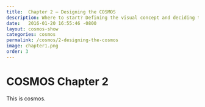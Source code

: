 ```yaml
---
title:  Chapter 2 – Designing the COSMOS
description: Where to start? Defining the visual concept and deciding the functionality.
date:   2016-01-20 16:55:46 -0800
layout: cosmos-show
categories: cosmos
permalink: /cosmos/2-designing-the-cosmos
image: chapter1.png
order: 3
---
```


<h1>COSMOS Chapter 2</h1>

<p class="lead">
 This is cosmos.
</p>